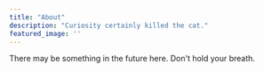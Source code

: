 ```yaml
---
title: "About"
description: "Curiosity certainly killed the cat."
featured_image: ''
---
```


There may be something in the future here. Don't hold your breath.
